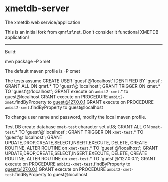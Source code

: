 xmetdb-server
=============

The xmetdb web service/application

This is an initial fork from qmrf.sf.net.  Don't consider it functional XMETDB application!

--------
Build: 

mvn package -P xmet

The default maven profile is -P xmet

The tests assume 
CREATE USER 'guest'@'localhost' IDENTIFIED BY 'guest';
GRANT ALL ON qmrf.* TO 'guest'@'localhost';
GRANT TRIGGER ON xmet.* TO 'guest'@'localhost';
GRANT execute on `ambit2-xmet`.* to guest@localhost
GRANT execute on PROCEDURE `ambit2-xmet`.findByProperty to guest@127.0.0.1
GRANT execute on PROCEDURE `ambit2-xmet`.findByProperty to guest@localhost

To change user name and password, modify the local maven profile.

Test DB
create database `xmet-test` character set utf8;
GRANT ALL ON `xmet-test`.* TO 'guest'@'localhost';
GRANT TRIGGER ON `xmet-test`.* TO 'guest'@'localhost';
GRANT UPDATE,DROP,CREATE,SELECT,INSERT,EXECUTE, DELETE, CREATE ROUTINE, ALTER ROUTINE on `xmet-test`.* TO 'guest'@'localhost';
GRANT UPDATE,DROP,CREATE,SELECT,INSERT,EXECUTE, DELETE, CREATE ROUTINE, ALTER ROUTINE on `xmet-test`.* TO 'guest'@'127.0.0.1';
GRANT execute on PROCEDURE `ambit2-xmet-test`.findByProperty to guest@127.0.0.1
GRANT execute on PROCEDURE `ambit2-xmet-test`.findByProperty to guest@localhost